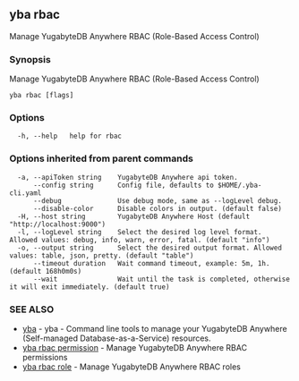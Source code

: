 ## yba rbac

Manage YugabyteDB Anywhere RBAC (Role-Based Access Control)

### Synopsis

Manage YugabyteDB Anywhere RBAC (Role-Based Access Control)

```
yba rbac [flags]
```

### Options

```
  -h, --help   help for rbac
```

### Options inherited from parent commands

```
  -a, --apiToken string    YugabyteDB Anywhere api token.
      --config string      Config file, defaults to $HOME/.yba-cli.yaml
      --debug              Use debug mode, same as --logLevel debug.
      --disable-color      Disable colors in output. (default false)
  -H, --host string        YugabyteDB Anywhere Host (default "http://localhost:9000")
  -l, --logLevel string    Select the desired log level format. Allowed values: debug, info, warn, error, fatal. (default "info")
  -o, --output string      Select the desired output format. Allowed values: table, json, pretty. (default "table")
      --timeout duration   Wait command timeout, example: 5m, 1h. (default 168h0m0s)
      --wait               Wait until the task is completed, otherwise it will exit immediately. (default true)
```

### SEE ALSO

* [yba](yba.md)	 - yba - Command line tools to manage your YugabyteDB Anywhere (Self-managed Database-as-a-Service) resources.
* [yba rbac permission](yba_rbac_permission.md)	 - Manage YugabyteDB Anywhere RBAC permissions
* [yba rbac role](yba_rbac_role.md)	 - Manage YugabyteDB Anywhere RBAC roles

